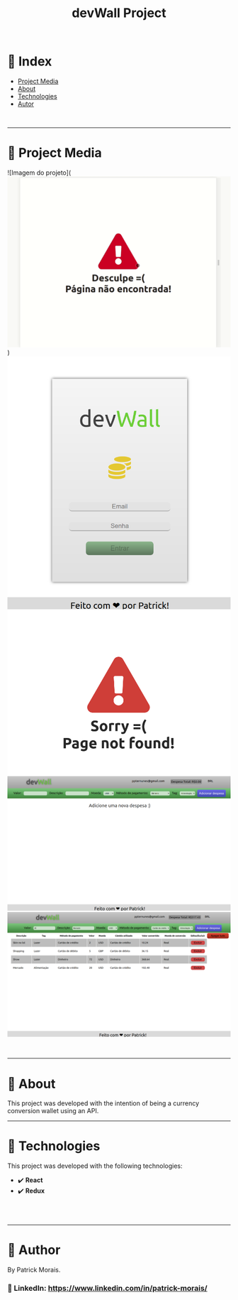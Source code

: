 <h1 align="center">devWall Project</h1>
<br />

# :pushpin: Index
- [Project Media](#camera_flash-project-media)
- [About](#monocle_face-about)
- [Technologies](#rocket-technologies)
- [Autor](#closed_book-author)
<br />

---
# :camera_flash: Project Media
![Imagem do projeto](![Imagem do projeto](src/assets/gif.gif))
![Imagem do projeto](src/assets/1.png)
![Imagem do projeto](src/assets/2.png)
![Imagem do projeto](src/assets/3.png)
![Imagem do projeto](src/assets/4.png)

<br />

---
# :monocle_face: About
This project was developed with the intention of being a currency conversion wallet using an API.
<br />

---

# :rocket:  Technologies
This project was developed with the following technologies: <br>
- :heavy_check_mark: **React**
- :heavy_check_mark: **Redux**
<br><br>
<br />

---

# :closed_book: Author
By Patrick Morais.
### :link: LinkedIn: https://www.linkedin.com/in/patrick-morais/